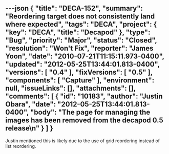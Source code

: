 ---json
{
  "title": "DECA-152",
  "summary": "Reordering target does not consistently land where expected",
  "tags": "DECA",
  "project": {
    "key": "DECA",
    "title": "Decapod"
  },
  "type": "Bug",
  "priority": "Major",
  "status": "Closed",
  "resolution": "Won't Fix",
  "reporter": "James Yoon",
  "date": "2010-07-21T11:15:11.973-0400",
  "updated": "2012-05-25T13:44:01.813-0400",
  "versions": [
    "0.4"
  ],
  "fixVersions": [
    "0.5"
  ],
  "components": [
    "Capture"
  ],
  "environment": null,
  "issueLinks": [],
  "attachments": [],
  "comments": [
    {
      "id": "10183",
      "author": "Justin Obara",
      "date": "2012-05-25T13:44:01.813-0400",
      "body": "The page for managing the images has been removed from the decapod 0.5 release\n"
    }
  ]
}
---
Justin mentioned this is likely due to the use of grid reordering instead of list reordering.

        